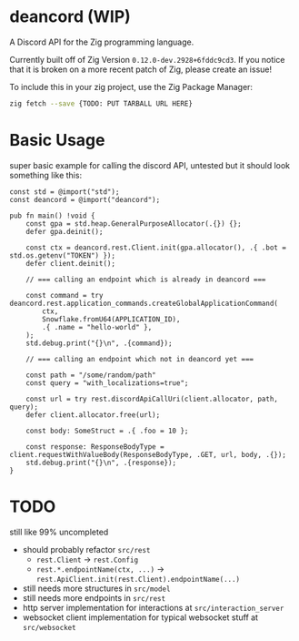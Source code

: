 # deancord (WIP)

A Discord API for the Zig programming language.

Currently built off of Zig Version `0.12.0-dev.2928+6fddc9cd3`. If you notice that it is broken
on a more recent patch of Zig, please create an issue!

To include this in your zig project, use the Zig Package Manager:

```sh
zig fetch --save {TODO: PUT TARBALL URL HERE}
```

# Basic Usage

super basic example for calling the discord API, untested but it should look something like this:

```zig
const std = @import("std");
const deancord = @import("deancord");

pub fn main() !void {
    const gpa = std.heap.GeneralPurposeAllocator(.{}) {};
    defer gpa.deinit();

    const ctx = deancord.rest.Client.init(gpa.allocator(), .{ .bot = std.os.getenv("TOKEN") });
    defer client.deinit();

    // === calling an endpoint which is already in deancord ===

    const command = try deancord.rest.application_commands.createGlobalApplicationCommand(
        ctx,
        Snowflake.fromU64(APPLICATION_ID),
        .{ .name = "hello-world" },
    );
    std.debug.print("{}\n", .{command});

    // === calling an endpoint which not in deancord yet ===

    const path = "/some/random/path"
    const query = "with_localizations=true";

    const url = try rest.discordApiCallUri(client.allocator, path, query);
    defer client.allocator.free(url);

    const body: SomeStruct = .{ .foo = 10 };

    const response: ResponseBodyType = client.requestWithValueBody(ResponseBodyType, .GET, url, body, .{});
    std.debug.print("{}\n", .{response});
}
```

# TODO

still like 99% uncompleted
 - should probably refactor `src/rest`
   - `rest.Client` -> `rest.Config`
   - `rest.*.endpointName(ctx, ...)` -> `rest.ApiClient.init(rest.Client).endpointName(...)`
 - still needs more structures in `src/model`
 - still needs more endpoints in `src/rest`
 - http server implementation for interactions at `src/interaction_server`
 - websocket client implementation for typical websocket stuff at `src/websocket`
